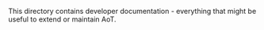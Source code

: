 This directory contains developer documentation - everything that might be useful to extend or maintain AoT.

